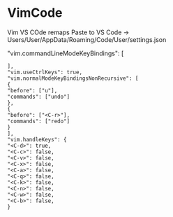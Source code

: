 # VimCode
Vim VS COde remaps
Paste to VS Code -> Users/User/AppData/Roaming/Code/User/settings.json

"vim.commandLineModeKeyBindings": [
    
    ],
    "vim.useCtrlKeys": true,
    "vim.normalModeKeyBindingsNonRecursive": [
    {
    "before": ["u"],
    "commands": ["undo"]
    },
    {
    "before": ["<C-r>"],
    "commands": ["redo"]
    }
    ],
    "vim.handleKeys": {
    "<C-d>": true,
    "<C-c>": false,
    "<C-v>": false,
    "<C-x>": false,
    "<C-a>": false,
    "<C-q>": false,
    "<C-k>": false,
    "<C-n>": false,
    "<C-w>": false,
    "<C-b>": false,
    }
